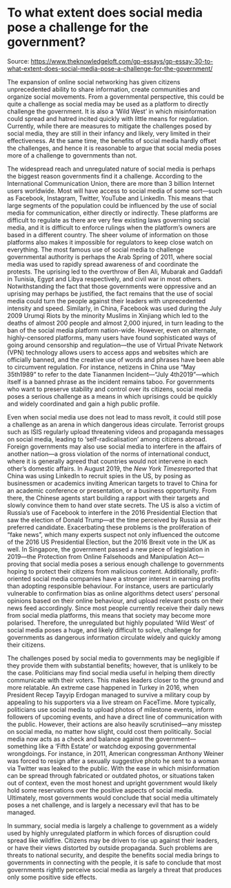 # To what extent does social media pose a challenge for the government?

Source: https://www.theknowledgeloft.com/gp-essays/gp-essay-30-to-what-extent-does-social-media-pose-a-challenge-for-the-government/

The expansion of online social networking has given citizens unprecedented ability to share information, create communities and organize social movements. From a governmental perspective, this could be quite a challenge as social media may be used as a platform to directly challenge the government. It is also a ‘Wild West’ in which misinformation could spread and hatred incited quickly with little means for regulation. Currently, while there are measures to mitigate the challenges posed by social media, they are still in their infancy and likely, very limited in their effectiveness. At the same time, the benefits of social media hardly offset the challenges, and hence it is reasonable to argue that social media poses more of a challenge to governments than not.

The widespread reach and unregulated nature of social media is perhaps the biggest reason governments find it a challenge. According to the International Communication Union, there are more than 3 billion Internet users worldwide. Most will have access to social media of some sort—such as Facebook, Instagram, Twitter, YouTube and LinkedIn. This means that large segments of the population could be influenced by the use of social media for communication, either directly or indirectly. These platforms are difficult to regulate as there are very few existing laws governing social media, and it is difficult to enforce rulings when the platform’s owners are based in a different country. The sheer volume of information on those platforms also makes it impossible for regulators to keep close watch on everything. The most famous use of social media to challenge governmental authority is perhaps the Arab Spring of 2011, where social media was used to rapidly spread awareness of and coordinate the protests. The uprising led to the overthrow of Ben Ali, Mubarak and Gaddafi in Tunisia, Egypt and Libya respectively, and civil war in most others. Notwithstanding the fact that those governments were oppressive and an uprising may perhaps be justified, the fact remains that the use of social media could turn the people against their leaders with unprecedented intensity and speed. Similarly, in China, Facebook was used during the July 2009 Urumqi Riots by the minority Muslims in Xinjiang which led to the deaths of almost 200 people and almost 2,000 injured, in turn leading to the ban of the social media platform nation-wide. However, even on alternate, highly-censored platforms, many users have found sophisticated ways of going around censorship and regulation—the use of Virtual Private Network (VPN) technology allows users to access apps and websites which are officially banned, and the creative use of words and phrases have been able to circumvent regulation. For instance, netizens in China use “May 35th1989” to refer to the date Tiananmen Incident—“July 4th2019”—which itself is a banned phrase as the incident remains taboo. For governments who want to preserve stability and control over its citizens, social media poses a serious challenge as a means in which uprisings could be quickly and widely coordinated and gain a high public profile.

Even when social media use does not lead to mass revolt, it could still pose a challenge as an arena in which dangerous ideas circulate. Terrorist groups such as ISIS regularly upload threatening videos and propaganda messages on social media, leading to ‘self-radicalisation’ among citizens abroad. Foreign governments may also use social media to interfere in the affairs of another nation—a gross violation of the norms of international conduct, where it is generally agreed that countries would not intervene in each other’s domestic affairs. In August 2019, the *New York Times*reported that China was using LinkedIn to recruit spies in the US, by posing as businessmen or academics inviting American targets to travel to China for an academic conference or presentation, or a business opportunity. From there, the Chinese agents start building a rapport with their targets and slowly convince them to hand over state secrets. The US is also a victim of Russia’s use of Facebook to interfere in the 2016 Presidential Election that saw the election of Donald Trump—at the time perceived by Russia as their preferred candidate. Exacerbating these problems is the proliferation of “fake news”, which many experts suspect not only influenced the outcome of the 2016 US Presidential Election, but the 2016 Brexit vote in the UK as well. In Singapore, the government passed a new piece of legislation in 2019—the Protection from Online Falsehoods and Manipulation Act—proving that social media poses a serious enough challenge to governments hoping to protect their citizens from malicious content. Additionally, profit-oriented social media companies have a stronger interest in earning profits than adopting responsible behaviour. For instance, users are particularly vulnerable to confirmation bias as online algorithms detect users’ personal opinions based on their online behaviour, and upload relevant posts on their news feed accordingly. Since most people currently receive their daily news from social media platforms, this means that society may become more polarised. Therefore, the unregulated but highly populated ‘Wild West’ of social media poses a huge, and likely difficult to solve, challenge for governments as dangerous information circulate widely and quickly among their citizens.

The challenges posed by social media to governments may be negligible if they provide them with substantial benefits; however, that is unlikely to be the case. Politicians may find social media useful in helping them directly communicate with their voters. This makes leaders closer to the ground and more relatable. An extreme case happened in Turkey in 2016, when President Recep Tayyip Erdogan managed to survive a military coup by appealing to his supporters via a live stream on FaceTime. More typically, politicians use social media to upload photos of milestone events, inform followers of upcoming events, and have a direct line of communication with the public. However, their actions are also heavily scrutinised—any misstep on social media, no matter how slight, could cost them politically. Social media now acts as a check and balance against the government—something like a ‘Fifth Estate’ or watchdog exposing governmental wrongdoings. For instance, in 2011, American congressman Anthony Weiner was forced to resign after a sexually suggestive photo he sent to a woman via Twitter was leaked to the public. With the ease in which misinformation can be spread through fabricated or outdated photos, or situations taken out of context, even the most honest and upright government would likely hold some reservations over the positive aspects of social media. Ultimately, most governments would conclude that social media ultimately poses a net challenge, and is largely a necessary evil that has to be managed.

In summary, social media is largely a challenge to government as a widely used by highly unregulated platform in which forces of disruption could spread like wildfire. Citizens may be driven to rise up against their leaders, or have their views distorted by outside propaganda. Such problems are threats to national security, and despite the benefits social media brings to governments in connecting with the people, it is safe to conclude that most governments rightly perceive social media as largely a threat that produces only some positive side effects.